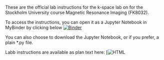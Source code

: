 These are the official lab instructions for the k-space lab on for the Stockholm University course Magnetic Resonance Imaging (FK8032). 

To access the instructions, you can open it as a Jupyter Notebook in MyBinder by clicking below
[![Binder](https://mybinder.org/badge_logo.svg)](https://mybinder.org/v2/gh/fyrdahl/kspace-lab/master)

You can also choose to download the Jupyter Notebook, or if you prefer, a plain *.py file.

Labb instructions are available as plan text here:
[![HTML](https://htmlpreview.github.io/?https://github.com/fyrdahl/kspace-lab/blob/master/index.html)
